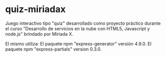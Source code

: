 # quiz-miriadax
Juego interactivo tipo "quiz" desarrollado como proyecto práctico durante el curso "Desarrollo de servicios en la nube con HTML5, Javascript y node.js" brindado por Miriada X.

El mismo utiliza:
    El paquete npm "express-generator" versión 4.9.0.
    El paquete npm "express-partials" version 0.3.0.

